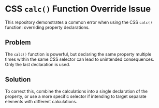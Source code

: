 # CSS `calc()` Function Override Issue

This repository demonstrates a common error when using the CSS `calc()` function: overriding property declarations.

## Problem

The `calc()` function is powerful, but declaring the same property multiple times within the same CSS selector can lead to unintended consequences. Only the last declaration is used.

## Solution

To correct this, combine the calculations into a single declaration of the property, or use a more specific selector if intending to target separate elements with different calculations.